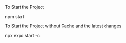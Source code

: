 To Start the Project

npm start

To Start the Project without Cache and the latest changes

npx expo start -c
